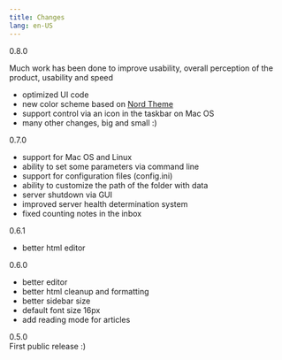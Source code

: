 ```yaml
---
title: Changes
lang: en-US
---
```


<span class="badge badge-info">0.8.0</span>  


Much work has been done to improve usability, overall perception of the product, usability and speed

* optimized UI code
* new color scheme based on [Nord Theme](https://www.nordtheme.com/)
* support control via an icon in the taskbar on Mac OS
* many other changes, big and small :)

<span class="badge badge-info">0.7.0</span>  
* support for Mac OS and Linux 
* ability to set some parameters via command line
* support for configuration files (config.ini)
* ability to customize the path of the folder with data
* server shutdown via GUI
* improved server health determination system
* fixed counting notes in the inbox

<span class="badge badge-info">0.6.1</span>  
* better html editor

<span class="badge badge-info">0.6.0</span>  
* better editor
* better html cleanup and formatting
* better sidebar size
* default font size 16px
* add reading mode for articles

<span class="badge badge-info">0.5.0</span>  
First public release :)
